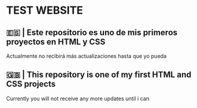 # TEST WEBSITE

## 🇪🇸 | Este repositorio es uno de mis primeros proyectos en HTML y CSS
 Actualmente no recibirá más actualizaciones hasta que yo pueda

## 🇬🇧 | This repository is one of my first HTML and CSS projects
 Currently you will not receive any more updates until i can
